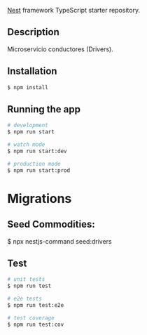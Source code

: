 [Nest](https://github.com/nestjs/nest) framework TypeScript starter repository.

## Description

Microservicio conductores (Drivers).

## Installation

```bash
$ npm install
```

## Running the app

```bash
# development
$ npm run start

# watch mode
$ npm run start:dev

# production mode
$ npm run start:prod
```

# Migrations

## Seed Commodities:

$ npx nestjs-command seed:drivers

## Test

```bash
# unit tests
$ npm run test

# e2e tests
$ npm run test:e2e

# test coverage
$ npm run test:cov

